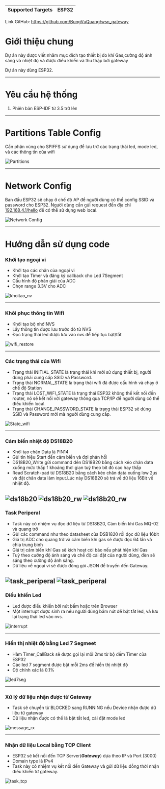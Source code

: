 | Supported Targets | ESP32 |
| ----------------- | ----- |

Link GitHub: https://github.com/BungVuQuang/wsn_gateway
# Giới thiệu chung
Dự án này được viết nhằm mục đích tạo thiết bị đo  khí Gas,cường độ ánh sáng và nhiệt độ và được điều khiển và thu thập bởi gateway

Dự án này dùng ESP32.      
  
  ---

# Yêu cầu hệ thống

1. Phiên bản ESP-IDF từ 3.5 trở lên

---

# Partitions Table Config
Cần phân vùng cho SPIFFS sử dụng để lưu trữ các trạng thái led, mode led, và các thông tin của wifi

![Partitions](./image/pati.png)

---

#  Network Config
Ban đầu ESP32 sẽ chạy ở chế độ AP để người dùng có thể config SSID và password cho ESP32. Người dùng cần gửi request đến địa chỉ [192.168.4.1/hello](192.168.4.1/hello) để có thể sử dụng web local.

![Network Config](./image/Wifi_Init.jpg)

---

# Hướng dẫn sử dụng code

### Khởi tạo ngoại vi 
- Khởi tạo các chân của ngoại vi
- Khởi tạo Timer và đăng ký callback cho Led 7Segment
- Cấu hình độ phân giải của ADC
- Chọn range 3.3V cho ADC

![khoitao_nv](./image/khoitao_nv.png)

---

### Khôi phục thông tin Wifi 
- Khởi tạo bộ nhớ NVS
- Lấy thông tin được lưu trước đó từ NVS
- Đọc trạng thái led được lưu vào nvs để tiếp tục bật/tắt

![wifi_restore](./image/wifi_restore.png)

---

### Các trạng thái của Wifi 
- Trạng thái INITIAL_STATE là trạng thái khi mới sử dụng thiết bị, người dùng phải cung cấp SSID và Password.
- Trạng thái NORMAL_STATE là trạng thái wifi đã được cấu hình và chạy ở chế độ Station
- Trạng thái LOST_WIFI_STATE là trạng thái ESP32 không thể kết nối đến router, nó sẽ kết nối với gateway thông qua TCP/IP để người dùng có thể điều khiển local.
- Trạng thái CHANGE_PASSWORD_STATE là trạng thái ESP32 sẽ dùng SSID và Password mới mà người dùng cung cấp.

![State_wifi](./image/State_wifi.png)

---

### Cảm biến nhiệt độ DS18B20 
- Khởi tạo chân Data là PIN14
- Gửi tín hiệu Start đến cảm biến và đợi phản hồi
- DS18B20_Write gửi command đến DS18B20 bằng cách kéo chân data xuống mức thấp 1 khoảng thời gian tuỳ theo bit đó cao hay thấp
- Read Scratch-pad từ DS18B20 bằng cách kéo chân data xuống low 2us và đặt chân data làm input.Lúc này DS18B20 sẽ trả về dữ liệu 16Bit về nhiệt độ.

![ds18b20](./image/ds18b20.png)
![ds18b20_rw](./image/ds18b20_rw.png)
![ds18b20_rw](./image/ds18b20_rw.png)
---

### Task Periperal
- Task này có nhiệm vụ đọc dữ liệu từ DS18B20, Cảm biến khí Gas MQ-02 và quang trở
- Gửi các command như theo datasheet của DSB1820 rồi đọc dữ liệu 16bit
- Giá trị ADC cho quang trở và cảm biến khí gas sẽ được đọc 64 lần và chia trung bình 
- Giá trị cảm biến khí Gas sẽ kích hoạt còi báo nếu phát hiện khí Gas
- Tuỳ theo cường độ ánh sáng và chế độ cài đặt của người dùng, đèn sẽ sáng theo cường độ ánh sáng.
- Dữ liệu về ngoại vi sẽ được đóng gói JSON để truyền đến Gateway.

![task_periperal](./image/task_periperal.png)
![task_periperal](./image/task_nv.png)
---

### Điều khiển Led
- Led được điều khiển bởi nút bấm hoặc trên Browser
- Một interrupt được sinh ra nếu người dùng bấm nút 
để bật tắt led, và lưu lại trạng thái led vào nvs.


![interrupt](./image/interrupt.png)

---

### Hiển thị nhiệt độ bằng Led 7 Segmeet
- Hàm Timer_CallBack sẽ được gọi lại mỗi 2ms từ bộ đếm Timer của ESP32
- Các led 7 segment được bật mỗi 2ms để hiển thị nhiệt độ
- Độ chính xác là 0.1%

![led7seg](./image/led7seg.png)

---

### Xử lý dữ liệu nhận được từ Gateway
- Task sẽ chuyển từ BLOCKED sang RUNNING nếu Device nhận được dữ liệu từ gateway
- Dữ liệu nhận được có thể là bật tắt led, cài đặt mode led

![message_rx](./image/message_rx.png)

---

### Nhận dữ liệu Local bằng TCP Client 
- ESP32 sẽ kết nối đến TCP Server(___Gateway___) dựa theo IP và Port (3000)
- Domain type là IPv4
- Task này có nhiệm vụ kết nối đến Gateway và gửi dữ liệu đồng thời nhận điều khiển từ gateway.

![task_tcp](./image/tcp_client.png)
